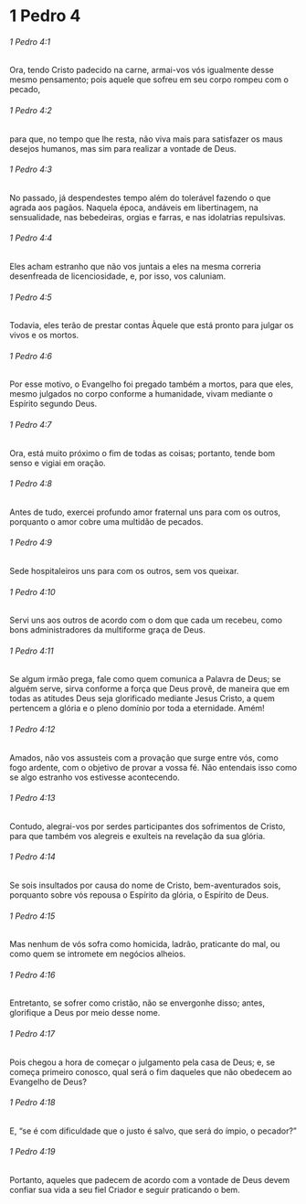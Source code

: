 # 1 Pedro 4

###### 1 Pedro 4:1

Ora, tendo Cristo padecido na carne, armai-vos vós igualmente desse mesmo pensamento; pois aquele que sofreu em seu corpo rompeu com o pecado,

###### 1 Pedro 4:2

para que, no tempo que lhe resta, não viva mais para satisfazer os maus desejos humanos, mas sim para realizar a vontade de Deus.

###### 1 Pedro 4:3

No passado, já despendestes tempo além do tolerável fazendo o que agrada aos pagãos. Naquela época, andáveis em libertinagem, na sensualidade, nas bebedeiras, orgias e farras, e nas idolatrias repulsivas.

###### 1 Pedro 4:4

Eles acham estranho que não vos juntais a eles na mesma correria desenfreada de licenciosidade, e, por isso, vos caluniam.

###### 1 Pedro 4:5

Todavia, eles terão de prestar contas Àquele que está pronto para julgar os vivos e os mortos.

###### 1 Pedro 4:6

Por esse motivo, o Evangelho foi pregado também a mortos, para que eles, mesmo julgados no corpo conforme a humanidade, vivam mediante o Espírito segundo Deus.

###### 1 Pedro 4:7

Ora, está muito próximo o fim de todas as coisas; portanto, tende bom senso e vigiai em oração.

###### 1 Pedro 4:8

Antes de tudo, exercei profundo amor fraternal uns para com os outros, porquanto o amor cobre uma multidão de pecados.

###### 1 Pedro 4:9

Sede hospitaleiros uns para com os outros, sem vos queixar.

###### 1 Pedro 4:10

Servi uns aos outros de acordo com o dom que cada um recebeu, como bons administradores da multiforme graça de Deus.

###### 1 Pedro 4:11

Se algum irmão prega, fale como quem comunica a Palavra de Deus; se alguém serve, sirva conforme a força que Deus provê, de maneira que em todas as atitudes Deus seja glorificado mediante Jesus Cristo, a quem pertencem a glória e o pleno domínio por toda a eternidade. Amém!

###### 1 Pedro 4:12

Amados, não vos assusteis com a provação que surge entre vós, como fogo ardente, com o objetivo de provar a vossa fé. Não entendais isso como se algo estranho vos estivesse acontecendo.

###### 1 Pedro 4:13

Contudo, alegrai-vos por serdes participantes dos sofrimentos de Cristo, para que também vos alegreis e exulteis na revelação da sua glória.

###### 1 Pedro 4:14

Se sois insultados por causa do nome de Cristo, bem-aventurados sois, porquanto sobre vós repousa o Espírito da glória, o Espírito de Deus.

###### 1 Pedro 4:15

Mas nenhum de vós sofra como homicida, ladrão, praticante do mal, ou como quem se intromete em negócios alheios.

###### 1 Pedro 4:16

Entretanto, se sofrer como cristão, não se envergonhe disso; antes, glorifique a Deus por meio desse nome.

###### 1 Pedro 4:17

Pois chegou a hora de começar o julgamento pela casa de Deus; e, se começa primeiro conosco, qual será o fim daqueles que não obedecem ao Evangelho de Deus?

###### 1 Pedro 4:18

E, “se é com dificuldade que o justo é salvo, que será do ímpio, o pecador?”

###### 1 Pedro 4:19

Portanto, aqueles que padecem de acordo com a vontade de Deus devem confiar sua vida a seu fiel Criador e seguir praticando o bem.

